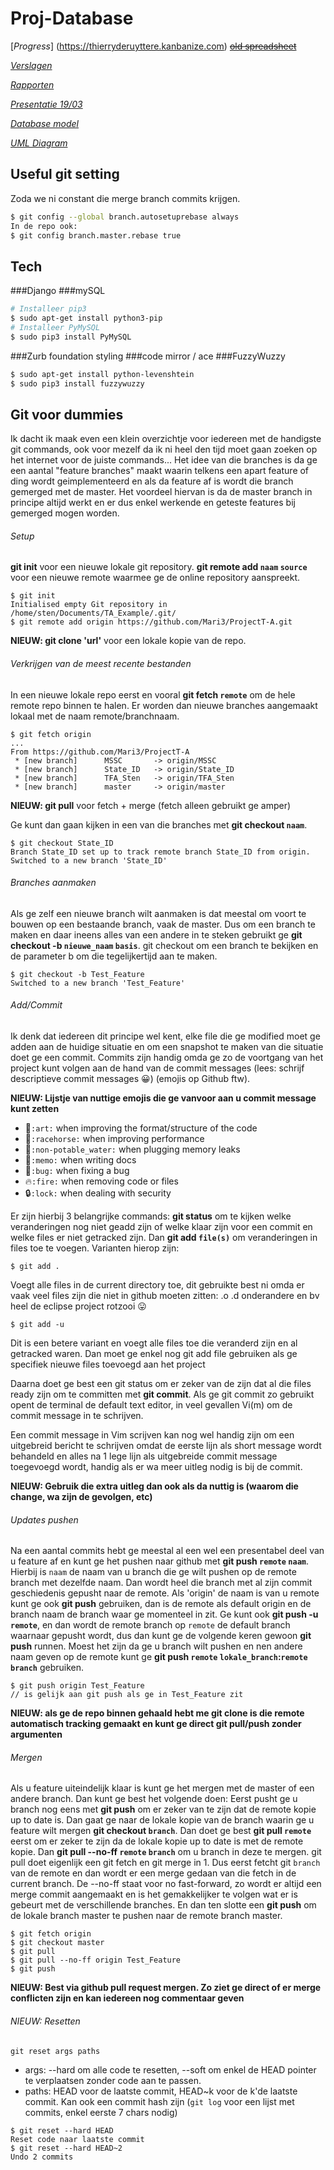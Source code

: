 # Proj-Database

[*Progress*] (https://thierryderuyttere.kanbanize.com) [~~old spreadsheet~~](https://docs.google.com/spreadsheets/d/1QLYKjZXZMOxrS9yJ_6e8KmSyUAUlRrXMCLKGPDt96v0/edit?usp=sharing)

[*Verslagen*](https://docs.google.com/document/d/1ki_IN-m4fuHY4OC_5kxvkX_DA_bjRzRzxaXyVwK_U7U/edit?usp=sharing)

[*Rapporten*](https://docs.google.com/document/d/1W6QZ2xWvDjR6qZk_nehCUpembAu1taAY9zwFEGXAxBI/edit?usp=sharing)

[*Presentatie 19/03*](https://docs.google.com/presentation/d/1DEd9rOgII9WZ557w4kw79BITjUtxEz39w26bUIXU8ks/edit?usp=sharing)

[*Database model*](https://drive.draw.io/#G0BzFlD8HmM6i9OXh6amc2b1NWUlE)

[*UML Diagram*](https://drive.google.com/file/d/0BzFlD8HmM6i9QXFCVFE1VE5yclU/view?usp=sharing)

## Useful git setting
Zoda we ni constant die merge branch commits krijgen.
```sh
$ git config --global branch.autosetuprebase always
In de repo ook:
$ git config branch.master.rebase true
```

## Tech
###Django
###mySQL
```sh
# Installeer pip3
$ sudo apt-get install python3-pip
# Installeer PyMySQL
$ sudo pip3 install PyMySQL
```
###Zurb foundation styling
###code mirror / ace
###FuzzyWuzzy
```sh
$ sudo apt-get install python-levenshtein
$ sudo pip3 install fuzzywuzzy
```

## Git voor dummies
Ik dacht ik maak even een klein overzichtje voor iedereen met de handigste git commands, ook voor mezelf da ik ni heel den tijd moet gaan zoeken op het internet voor de juiste commands...
Het idee van die branches is da ge een aantal "feature branches" maakt waarin telkens een apart feature of ding wordt geimplementeerd en als da feature af is wordt die branch gemerged met de master. Het voordeel hiervan is da de master branch in principe altijd werkt en er dus enkel werkende en geteste features bij gemerged mogen worden.

###### Setup
**git init** voor een nieuwe lokale git repository.
**git remote add `naam` `source`** voor een nieuwe remote waarmee ge de online repository aanspreekt.
```
$ git init
Initialised empty Git repository in /home/sten/Documents/TA_Example/.git/
$ git remote add origin https://github.com/Mari3/ProjectT-A.git
```

**NIEUW: git clone 'url'** voor een lokale kopie van de repo.

###### Verkrijgen van de meest recente bestanden
In een nieuwe lokale repo eerst en vooral **git fetch `remote`** om de hele remote repo binnen te halen. Er worden dan nieuwe branches aangemaakt lokaal met de naam remote/branchnaam.
```
$ git fetch origin
...
From https://github.com/Mari3/ProjectT-A
 * [new branch]      MSSC       -> origin/MSSC
 * [new branch]      State_ID   -> origin/State_ID
 * [new branch]      TFA_Sten   -> origin/TFA_Sten
 * [new branch]      master     -> origin/master
```

**NIEUW: git pull** voor fetch + merge (fetch alleen gebruikt ge amper)

Ge kunt dan gaan kijken in een van die branches met **git checkout `naam`**.
```
$ git checkout State_ID
Branch State_ID set up to track remote branch State_ID from origin.
Switched to a new branch 'State_ID'
```

###### Branches aanmaken
Als ge zelf een nieuwe branch wilt aanmaken is dat meestal om voort te bouwen op een bestaande branch, vaak de master. Dus om een branch te maken en daar ineens alles van een andere in te steken gebruikt ge **git checkout -b `nieuwe_naam` `basis`**. git checkout om een branch te bekijken en de parameter b om die tegelijkertijd aan te maken.
```
$ git checkout -b Test_Feature
Switched to a new branch 'Test_Feature'
```

###### Add/Commit
Ik denk dat iedereen dit principe wel kent, elke file die ge modified moet ge adden aan de huidige situatie en om een snapshot te maken van die situatie doet ge een commit. Commits zijn handig omda ge zo de voortgang van het project kunt volgen aan de hand van de commit messages (lees: schrijf descriptieve commit messages :grinning:) (emojis op Github ftw).

**NIEUW: Lijstje van nuttige emojis die ge vanvoor aan u commit message kunt zetten**

- :art:`:art:` when improving the format/structure of the code
- :racehorse:`:racehorse:` when improving performance
- :non-potable_water:`:non-potable_water:` when plugging memory leaks
- :memo:`:memo:` when writing docs
- :bug:`:bug:` when fixing a bug
- :fire:`:fire:` when removing code or files
- :lock:`:lock:` when dealing with security

Er zijn hierbij 3 belangrijke commands: **git status** om te kijken welke veranderingen nog niet geadd zijn of welke klaar zijn voor een commit en welke files er niet getracked zijn.
Dan **git add `file(s)`** om veranderingen in files toe te voegen. Varianten hierop zijn:
```
$ git add .
```
Voegt alle files in de current directory toe, dit gebruikte best ni omda er vaak veel files zijn die niet in github moeten zitten: .o .d onderandere en bv heel de eclipse project rotzooi :stuck_out_tongue:
```
$ git add -u
```
Dit is een betere variant en voegt alle files toe die veranderd zijn en al getracked waren. Dan moet ge enkel nog git add file gebruiken als ge specifiek nieuwe files toevoegd aan het project

Daarna doet ge best een git status om er zeker van de zijn dat al die files ready zijn om te committen met **git commit**. Als ge git commit zo gebruikt opent de terminal de default text editor, in veel gevallen Vi(m) om de commit message in te schrijven.

Een commit message in Vim scrijven kan nog wel handig zijn om een uitgebreid bericht te schrijven omdat de eerste lijn als short message wordt behandeld en alles na 1 lege lijn als uitgebreide commit message toegevoegd wordt, handig als er wa meer uitleg nodig is bij de commit.

**NIEUW: Gebruik die extra uitleg dan ook als da nuttig is (waarom die change, wa zijn de gevolgen, etc)**

###### Updates pushen
Na een aantal commits hebt ge meestal al een wel een presentabel deel van u feature af en kunt ge het pushen naar github met **git push `remote` `naam`**. Hierbij is `naam` de naam van u branch die ge wilt pushen op de remote branch met dezelfde naam. Dan wordt heel die branch met al zijn commit geschiedenis gepusht naar de remote. Als 'origin' de naam is van u remote kunt ge ook **git push** gebruiken, dan is de remote als default origin en de branch naam de branch waar ge momenteel in zit.
Ge kunt ook **git push -u `remote`**, en dan wordt de remote branch op `remote` de default branch waarnaar gepusht wordt, dus dan kunt ge de volgende keren gewoon **git push** runnen.
Moest het zijn da ge u branch wilt pushen en nen andere naam geven op de remote kunt ge **git push `remote` `lokale_branch`:`remote branch`** gebruiken.

```
$ git push origin Test_Feature
// is gelijk aan git push als ge in Test_Feature zit
```

**NIEUW: als ge de repo binnen gehaald hebt me git clone is die remote automatisch tracking gemaakt en kunt ge direct git pull/push zonder argumenten**

###### Mergen
Als u feature uiteindelijk klaar is kunt ge het mergen met de master of een andere branch. Dan kunt ge best het volgende doen: Eerst pusht ge u branch nog eens met **git push** om er zeker van te zijn dat de remote kopie up to date is. Dan gaat ge naar de lokale kopie van de branch waarin ge u feature wilt mergen **git checkout `branch`**. Dan doet ge best **git pull `remote`** eerst om er zeker te zijn da de lokale kopie up to date is met de remote kopie. Dan **git pull --no-ff `remote` `branch`** om u branch in deze te mergen. git pull doet eigenlijk een git fetch en git merge in 1. Dus eerst fetcht git `branch` van de remote en dan wordt er een merge gedaan van die fetch in de current branch. De --no-ff staat voor no fast-forward, zo wordt er altijd een merge commit aangemaakt en is het gemakkelijker te volgen wat er is gebeurt met de verschillende branches. En dan ten slotte een **git push** om de lokale branch master te pushen naar de remote branch master.
```
$ git fetch origin
$ git checkout master
$ git pull
$ git pull --no-ff origin Test_Feature
$ git push
```

**NIEUW: Best via github pull request mergen. Zo ziet ge direct of er merge conflicten zijn en kan iedereen nog commentaar geven**

###### NIEUW: Resetten
`git reset args paths`
- args: --hard om alle code te resetten, --soft om enkel de HEAD pointer te verplaatsen zonder code aan te passen.
- paths: HEAD voor de laatste commit, HEAD~k voor de k'de laatste commit. Kan ook een commit hash zijn (`git log` voor een lijst met commits, enkel eerste 7 chars nodig)
```
$ git reset --hard HEAD
Reset code naar laatste commit
$ git reset --hard HEAD~2
Undo 2 commits
```
